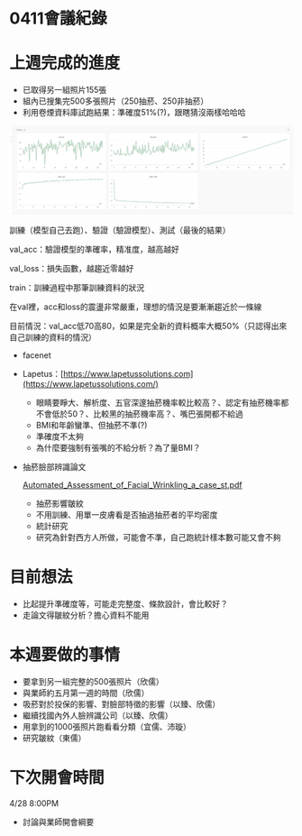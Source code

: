 # 0411會議紀錄

# 上週完成的進度

- 已取得另一組照片155張
- 組內已搜集完500多張照片（250抽菸、250非抽菸）
- 利用卷煙資料庫試跑結果：準確度51%(?)，跟瞎猜沒兩樣哈哈哈

![jpg](test1.jpg)

訓練（模型自己去跑）、驗證（驗證模型）、測試（最後的結果）

val_acc：驗證模型的準確率，精准度，越高越好

val_loss：損失函數，越趨近零越好

train：訓練過程中那筆訓練資料的狀況

在val裡，acc和loss的震盪非常嚴重，理想的情況是要漸漸趨近於一條線

目前情況：val_acc低70高80，如果是完全新的資料概率大概50%（只認得出來自己訓練的資料的情況）

- facenet
- Lapetus：[https://www.lapetussolutions.com](https://www.lapetussolutions.com/)
    - 眼睛要睜大、解析度、五官深邃抽菸機率較比較高？、認定有抽菸機率都不會低於50？、比較黑的抽菸機率高？、嘴巴張開都不給過
    - BMI和年齡蠻準、但抽菸不準(?)
    - 準確度不太夠
    - 為什麼要強制有張嘴的不給分析？為了量BMI？



- 抽菸臉部辨識論文

    [Automated_Assessment_of_Facial_Wrinkling_a_case_st.pdf](https://s3-us-west-2.amazonaws.com/secure.notion-static.com/756db8de-3e9c-44be-9f5a-277aa85883e4/Automated_Assessment_of_Facial_Wrinkling_a_case_st.pdf)

    - 抽菸影響皺紋
    - 不用訓練、用單一皮膚看是否抽過抽菸者的平均密度
    - 統計研究
    - 研究為針對西方人所做，可能會不準，自己跑統計樣本數可能又會不夠

# 目前想法

- 比起提升準確度等，可能走完整度、條款設計，會比較好？
- 走論文得皺紋分析？擔心資料不能用

# 本週要做的事情

- 要拿到另一組完整的500張照片（欣儒）
- 與業師約五月第一週的時間（欣儒）
- 吸菸對於投保的影響、對臉部特徵的影響（以臻、欣儒）
- 繼續找國內外人臉辨識公司（以臻、欣儒）
- 用拿到的1000張照片跑看看分類（宜儒、沛璇）
- 研究皺紋（東儒）

# 下次開會時間

4/28 8:00PM

- 討論與業師開會綱要
